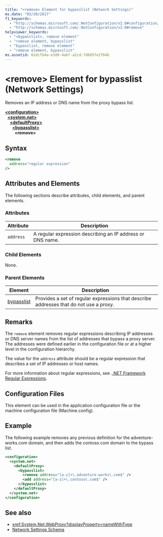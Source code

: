 ```yaml
---
title: "<remove> Element for bypasslist (Network Settings)"
ms.date: "03/30/2017"
f1_keywords:
  - "http://schemas.microsoft.com/.NetConfiguration/v2.0#configuration/system.net/defaultProxy/bypasslist/remove"
  - "http://schemas.microsoft.com/.NetConfiguration/v2.0#remove"
helpviewer_keywords:
  - "<bypasslist>, remove element"
  - "remove element, bypasslist"
  - "bypasslist, remove element"
  - "remove element, bypasslist"
ms.assetid: 61dcfb4a-e3d9-4abf-a2cd-7d685fe2f64b
---
```


# \<remove> Element for bypasslist (Network Settings)

Removes an IP address or DNS name from the proxy bypass list.

[**\<configuration>**](../configuration-element.md)  
&nbsp;&nbsp;[**\<system.net>**](system-net-element-network-settings.md)  
&nbsp;&nbsp;&nbsp;&nbsp;[**\<defaultProxy>**](defaultproxy-element-network-settings.md)  
&nbsp;&nbsp;&nbsp;&nbsp;&nbsp;&nbsp;[**\<bypasslist>**](bypasslist-element-network-settings.md)  
&nbsp;&nbsp;&nbsp;&nbsp;&nbsp;&nbsp;&nbsp;&nbsp;**\<remove>**  

## Syntax

```xml
<remove
  address="regular expression"
/>
```

## Attributes and Elements

The following sections describe attributes, child elements, and parent elements.

### Attributes

|**Attribute**|**Description**|
|-------------------|---------------------|
|`address`|A regular expression describing an IP address or DNS name.|

### Child Elements

None.

### Parent Elements

|**Element**|**Description**|
|-----------------|---------------------|
|[bypasslist](bypasslist-element-network-settings.md)|Provides a set of regular expressions that describe addresses that do not use a proxy.|

## Remarks

The `remove` element removes regular expressions describing IP addresses or DNS server names from the list of addresses that bypass a proxy server. The addresses were defined earlier in the configuration file or at a higher level in the configuration hierarchy.

The value for the `address` attribute should be a regular expression that describes a set of IP addresses or host names.

For more information about regular expressions, see .[.NET Framework Regular Expressions](../../../../standard/base-types/regular-expressions.md).

## Configuration Files

This element can be used in the application configuration file or the machine configuration file (Machine.config).

## Example

The following example removes any previous definition for the adventure-works.com domain, and then adds the contoso.com domain to the bypass list.

```xml
<configuration>
  <system.net>
    <defaultProxy>
      <bypasslist>
        <remove address="[a-z]+\.adventure-works\.com$" />
        <add address="[a-z]+\.contoso\.com$" />
      </bypasslist>
    </defaultProxy>
  </system.net>
</configuration>
```

## See also

- <xref:System.Net.WebProxy?displayProperty=nameWithType>
- [Network Settings Schema](index.md)
